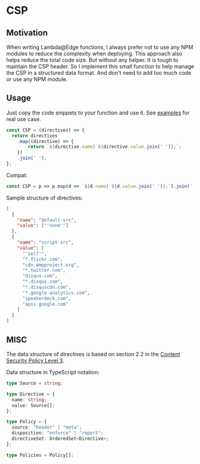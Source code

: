 # CSP

## Motivation

When writing Lambda@Edge functions, I always prefer not to use any NPM modules to reduce
the complexity when deploying. This approach also helps reduce the total code size. 
But without any helper. It is tough to maintain the CSP header. So I implement this small 
function to help manage the CSP in a structured data format. And don't need to add too much 
code or use any NPM module.

## Usage

Just copy the code snippets to your function and use it. See [examples][] for real use case.

[examples]:https://github.com/othree/csp/tree/master/examples/

```javascript
const CSP = (directives) => {
  return directives
    .map((directive) => {
    	return `${directive.name} ${directive.value.join(' ')};`;
    })
    .join(' ');
};
```

Compat:

```javascript
const CSP = p => p.map(d => `${d.name} ${d.value.join(' ')};`).join(' ');
```

Sample structure of directives:

```json
[
  {
    "name": "default-src",
    "value": ["'none'"]
  },
  {
    "name": "script-src",
    "value": [
      "'self'",
      "*.flickr.com",
      "cdn.ampproject.org",
      "*.twitter.com",
      "disqus.com",
      "*.disqus.com",
      "*.disquscdn.com",
      "*.google-analytics.com",
      "speakerdeck.com",
      "apis.google.com"
    ]
  }
]

```

## MISC

The data structure of directives is based on section 2.2 in the [Content Security Policy Level 3][p].

Data structure in TypeScript notation:

```typescript
type Source = string;

type Directive = {
  name: string;
  value: Source[];
};

type Policy = {
  source: "header" | "meta";
  disposition: "enforce" | "report";
  directiveSet: OrderedSet<Directive>;
};

type Policies = Policy[];
```

[g]:https://w3c.github.io/webappsec-csp/#framework-policy
[p]:https://github.com/google/csp-evaluator/blob/master/csp.ts
